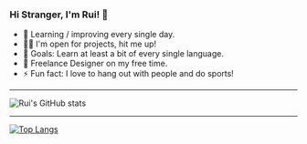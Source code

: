 ### Hi Stranger, I'm Rui! 👋

- 🌱 Learning / improving every single day.
- 👨‍💻 I'm open for projects, hit me up!
- 🥅 Goals: Learn at least a bit of every single language.
- 🌌 Freelance Designer on my free time.
- ⚡ Fun fact: I love to hang out with people and do sports!

___________________________________________________

![Rui's GitHub stats](https://github-readme-stats.vercel.app/api?username=ruipmfs&theme=onedark&show_icons=true)

___________________________________________________

[![Top Langs](https://github-readme-stats.vercel.app/api/top-langs/?username=ruipmfs&theme=onedark&langs_count=5)](https://github.com/anuraghazra/github-readme-stats)

<!--
I'm watching you :)
-->
